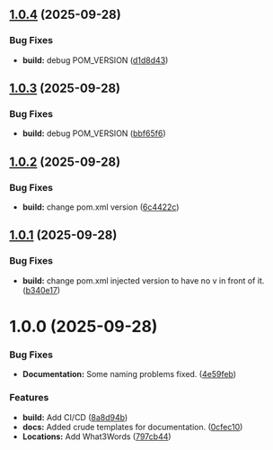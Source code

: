 ## [1.0.4](https://github.com/Paladins-Inn/rollenspiel-cons/compare/v1.0.3...v1.0.4) (2025-09-28)


### Bug Fixes

* **build:** debug POM_VERSION ([d1d8d43](https://github.com/Paladins-Inn/rollenspiel-cons/commit/d1d8d4383ecd93304e67633b3c93e7452850dcb5))

## [1.0.3](https://github.com/Paladins-Inn/rollenspiel-cons/compare/v1.0.2...v1.0.3) (2025-09-28)


### Bug Fixes

* **build:** debug POM_VERSION ([bbf65f6](https://github.com/Paladins-Inn/rollenspiel-cons/commit/bbf65f6136b47481c533639a8848d689ea1f4a75))

## [1.0.2](https://github.com/Paladins-Inn/rollenspiel-cons/compare/v1.0.1...v1.0.2) (2025-09-28)


### Bug Fixes

* **build:** change pom.xml version ([6c4422c](https://github.com/Paladins-Inn/rollenspiel-cons/commit/6c4422c23cd157aecc0bbc1bb61307855639a152))

## [1.0.1](https://github.com/Paladins-Inn/rollenspiel-cons/compare/v1.0.0...v1.0.1) (2025-09-28)


### Bug Fixes

* **build:** change pom.xml injected version to have no v in front of it. ([b340e17](https://github.com/Paladins-Inn/rollenspiel-cons/commit/b340e1710234b7579e93836589adbc2af100bdca))

# 1.0.0 (2025-09-28)


### Bug Fixes

* **Documentation:** Some naming problems fixed. ([4e59feb](https://github.com/Paladins-Inn/rollenspiel-cons/commit/4e59feb528b3a8696db96d712ceaeeacb30364cb))


### Features

* **build:** Add CI/CD ([8a8d94b](https://github.com/Paladins-Inn/rollenspiel-cons/commit/8a8d94b580c4306b6b2320e8620101ef29e641e3))
* **docs:** Added crude templates for documentation. ([0cfec10](https://github.com/Paladins-Inn/rollenspiel-cons/commit/0cfec106539a407d870400546904a7c623697cc9))
* **Locations:** Add What3Words ([797cb44](https://github.com/Paladins-Inn/rollenspiel-cons/commit/797cb44ddca7fe9698986809d364af4b2d0b5f3a))
